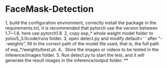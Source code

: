 # FaceMask-Detection
1, build the configuration environment, correctly install the package in the requirements.txt, it is recommended that pytorch use the version between 1.7~1.8, here use pytorch1.8.
2, copy exp_* whole weight model folder to yolov5_3.0code/runs folder.
3, open detect.py and modify default=' ' after “--weights”, fill in the correct path of the model file used, that is, the full path of exp_*/weights/best.pt.
4、Store the images or videos to be tested in the inference/images folder.
5. Run detect.py to start the test, and it will generate the result images in the inference/output folder.
**
